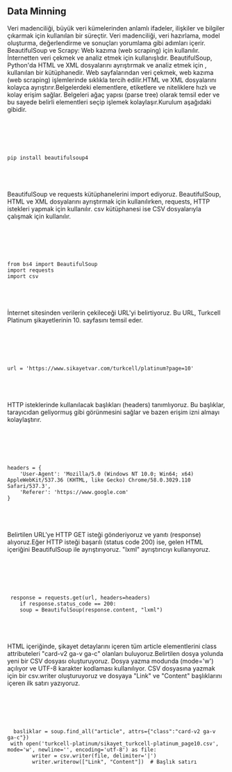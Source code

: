 ## Data Minning

Veri madenciliği, büyük veri kümelerinden anlamlı ifadeler, ilişkiler ve bilgiler çıkarmak için kullanılan bir süreçtir. Veri madenciliği, veri hazırlama, model oluşturma, değerlendirme ve sonuçları yorumlama gibi adımları içerir.
BeautifulSoup ve Scrapy: Web kazıma (web scraping) için kullanılır. İnternetten veri çekmek ve analiz etmek için kullanışlıdır. BeautifulSoup, Python'da HTML ve XML dosyalarını ayrıştırmak ve analiz etmek için ,
kullanılan bir kütüphanedir. Web sayfalarından veri çekmek, web kazıma (web scraping) işlemlerinde sıklıkla tercih edilir.HTML ve XML dosyalarını kolayca ayrıştırır.Belgelerdeki elementlere, etiketlere ve niteliklere hızlı ve kolay erişim sağlar.
Belgeleri ağaç yapısı (parse tree) olarak temsil eder ve bu sayede belirli elementleri seçip işlemek kolaylaşır.Kurulum aşağıdaki gibidir.
<pre><code>
<!DOCTYPE html>
<html>
<body>
    <p>pip install beautifulsoup4 </p>
</body>
</html>
</code></pre>

BeautifulSoup ve requests kütüphanelerini import ediyoruz. BeautifulSoup, HTML ve XML dosyalarını ayrıştırmak için kullanılırken, requests, HTTP istekleri yapmak için kullanılır. csv kütüphanesi ise CSV dosyalarıyla çalışmak için kullanılır.
<pre><code>
<!DOCTYPE html>
<html>
<body>
    <p>from bs4 import BeautifulSoup
import requests
import csv</p>
</body>
</html>
</code></pre>
İnternet sitesinden verilerin çekileceği URL'yi belirtiyoruz. Bu URL, Turkcell Platinum şikayetlerinin 10. sayfasını temsil eder.
<pre><code>
<!DOCTYPE html>
<html>
<body>
    <p>url = 'https://www.sikayetvar.com/turkcell/platinum?page=10'</p>
</body>
</html>
</code></pre>
HTTP isteklerinde kullanılacak başlıkları (headers) tanımlıyoruz. Bu başlıklar, tarayıcıdan geliyormuş gibi görünmesini sağlar ve bazen erişim izni almayı kolaylaştırır.
<pre><code>
<!DOCTYPE html>
<html>
<body>
    <p>headers = {
    'User-Agent': 'Mozilla/5.0 (Windows NT 10.0; Win64; x64) AppleWebKit/537.36 (KHTML, like Gecko) Chrome/58.0.3029.110 Safari/537.3',
    'Referer': 'https://www.google.com'
}</p>
</body>
</html>
</code></pre>
Belirtilen URL'ye HTTP GET isteği gönderiyoruz ve yanıtı (response) alıyoruz.Eğer HTTP isteği başarılı (status code 200) ise, gelen HTML içeriğini BeautifulSoup ile ayrıştırıyoruz. "lxml" ayrıştırıcıyı kullanıyoruz.
<pre><code>
<!DOCTYPE html>
<html>
<body>
    <p> response = requests.get(url, headers=headers)
    if response.status_code == 200:
    soup = BeautifulSoup(response.content, "lxml")</p>
</body>
</html>
</code></pre>
HTML içeriğinde, şikayet detaylarını içeren tüm article elementlerini class attributeleri "card-v2 ga-v ga-c" olanları buluyoruz.Belirtilen dosya yolunda yeni bir CSV dosyası oluşturuyoruz. Dosya yazma modunda (mode='w') açılıyor ve UTF-8 karakter kodlaması kullanılıyor. CSV dosyasına yazmak için bir csv.writer oluşturuyoruz ve dosyaya "Link" ve "Content" başlıklarını içeren ilk satırı yazıyoruz.
<pre><code>
<!DOCTYPE html>
<html>
<body>
    <p>  basliklar = soup.find_all("article", attrs={"class":"card-v2 ga-v ga-c"})
 with open('turkcell-platinum/sikayet_turkcell-platinum_page10.csv', mode='w', newline='', encoding='utf-8') as file:
        writer = csv.writer(file, delimiter='|')
        writer.writerow(["Link", "Content"])  # Başlık satırı
    </p>
</body>
</html>
</code></pre>

